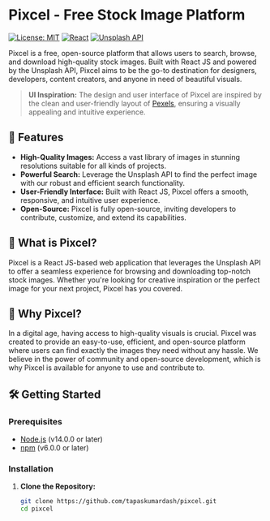 # Pixcel - Free Stock Image Platform

[![License: MIT](https://img.shields.io/badge/License-MIT-green.svg)](https://opensource.org/licenses/MIT)
[![React](https://img.shields.io/badge/React-v18.3.0-blue.svg)](https://reactjs.org/)
[![Unsplash API](https://img.shields.io/badge/Unsplash-API-brightgreen.svg)](https://unsplash.com/developers)

Pixcel is a free, open-source platform that allows users to search, browse, and download high-quality stock images. Built with React JS and powered by the Unsplash API, Pixcel aims to be the go-to destination for designers, developers, content creators, and anyone in need of beautiful visuals.

> **UI Inspiration:** The design and user interface of Pixcel are inspired by the clean and user-friendly layout of [Pexels](https://www.pexels.com/), ensuring a visually appealing and intuitive experience.

## 🚀 Features

- **High-Quality Images:** Access a vast library of images in stunning resolutions suitable for all kinds of projects.
- **Powerful Search:** Leverage the Unsplash API to find the perfect image with our robust and efficient search functionality.
- **User-Friendly Interface:** Built with React JS, Pixcel offers a smooth, responsive, and intuitive user experience.
- **Open-Source:** Pixcel is fully open-source, inviting developers to contribute, customize, and extend its capabilities.

## 📸 What is Pixcel?

Pixcel is a React JS-based web application that leverages the Unsplash API to offer a seamless experience for browsing and downloading top-notch stock images. Whether you're looking for creative inspiration or the perfect image for your next project, Pixcel has you covered.

## 🧠 Why Pixcel?

In a digital age, having access to high-quality visuals is crucial. Pixcel was created to provide an easy-to-use, efficient, and open-source platform where users can find exactly the images they need without any hassle. We believe in the power of community and open-source development, which is why Pixcel is available for anyone to use and contribute to.

## 🛠️ Getting Started

### Prerequisites

- [Node.js](https://nodejs.org/en/download/) (v14.0.0 or later)
- [npm](https://www.npmjs.com/get-npm) (v6.0.0 or later)

### Installation

1. **Clone the Repository:**

   ```bash
   git clone https://github.com/tapaskumardash/pixcel.git
   cd pixcel
